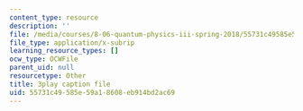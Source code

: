 ```yaml
---
content_type: resource
description: ''
file: /media/courses/8-06-quantum-physics-iii-spring-2018/55731c49585e59a18608eb914bd2ac69_p3NpyfNp78.vtt
file_type: application/x-subrip
learning_resource_types: []
ocw_type: OCWFile
parent_uid: null
resourcetype: Other
title: 3play caption file
uid: 55731c49-585e-59a1-8608-eb914bd2ac69
---
```

